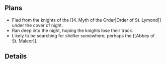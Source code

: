 ## Plans
- Fled from the knights of the [[4. Myth of the Order|Order of St. Lymond]] under the cover of night.
- Ran deep into the night, hoping the knights lose their track.
- Likely to be searching for shelter somewhere, perhaps the [[Abbey of St. Maleor]].
## Details
